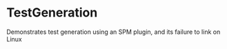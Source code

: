 # TestGeneration

Demonstrates test generation using an SPM plugin, and its failure to link on Linux

